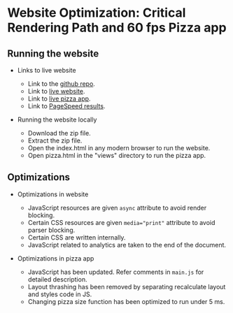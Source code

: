 # Website Optimization: Critical Rendering Path and 60 fps Pizza app

## Running the website

* Links to live website
	* Link to the [github repo](https://github.com/Amskee/FEND/tree/master/WebOptimization).
	* Link to [live website](https://amskee.github.io/FEND/WebOptimization/index.html).
	* Link to [live pizza app](https://amskee.github.io/FEND/WebOptimization/views/pizza.html).
	* Link to [PageSpeed results](https://developers.google.com/speed/pagespeed/insights/?url=https%3A%2F%2Famskee.github.io%2FFEND%2FWebOptimization%2Findex.html).

* Running the website locally
	* Download the zip file.
	* Extract the zip file.
	* Open the index.html in any modern browser to run the website.
	* Open pizza.html in the "views" directory to run the pizza app.

## Optimizations 

* Optimizations in website
	* JavaScript resources are given `async` attribute to avoid render blocking.
	* Certain CSS resources are given `media="print"` attribute to avoid parser blocking.
	* Certain CSS are written internally.
	* JavaScript related to analytics are taken to the end of the document.

* Optimizations in pizza app
	* JavaScript has been updated. Refer comments in `main.js` for detailed description.
	* Layout thrashing has been removed by separating recalculate layout and styles code in JS.
	* Changing pizza size function has been optimized to run under 5 ms.

